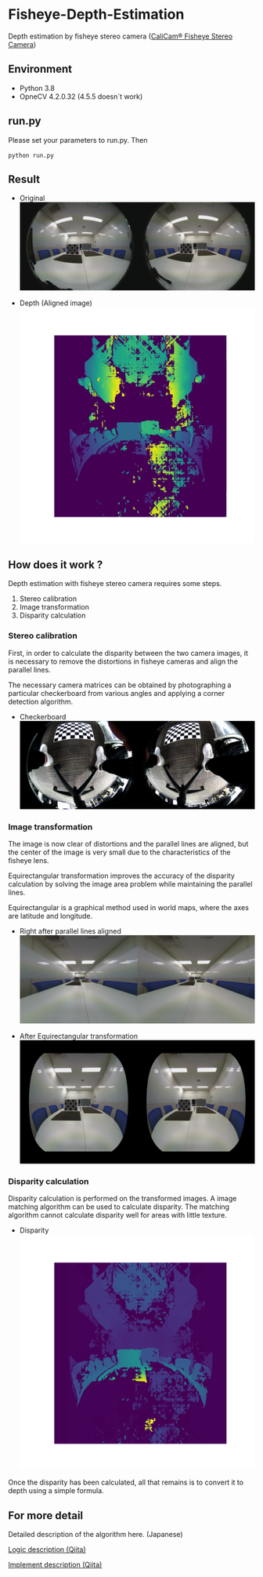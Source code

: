 # Fisheye-Depth-Estimation
Depth estimation by fisheye stereo camera ([CaliCam® Fisheye Stereo Camera](https://astar.ai/products/stereo-camera))

## Environment
* Python 3.8
* OpneCV 4.2.0.32 (4.5.5 doesn`t work)

## run.py
Please set your parameters to run.py. Then
```
python run.py
```

## Result

* Original
![original](./images/test1.png "original")

* Depth (Aligned image)
![depth](./images/depth.png "depth")

## How does it work ?
Depth estimation with fisheye stereo camera requires some steps.
1. Stereo calibration
2. Image transformation
3. Disparity calculation

### Stereo calibration
First, in order to calculate the disparity between the two camera images, it is necessary to remove the distortions in fisheye cameras and align the parallel lines. 

 The necessary camera matrices can be obtained by photographing a particular checkerboard from various angles and applying a corner detection algorithm.

* Checkerboard
![checkerboard](./images/checker_0.png "checkerboard")

### Image transformation
The image is now clear of distortions and the parallel lines are aligned, but the center of the image is very small due to the characteristics of the fisheye lens. 

Equirectangular transformation improves the accuracy of the disparity calculation by solving the image area problem while maintaining the parallel lines.

Equirectangular is a graphical method used in world maps, where the axes are latitude and longitude.

* Right after parallel lines aligned
![rectify](./images/rec.png "rectify")

* After Equirectangular transformation
![eqrec](./images/eqrec.png "eqrec")

### Disparity calculation
Disparity calculation is performed on the transformed images. A image matching algorithm can be used to calculate disparity. The matching algorithm cannot calculate disparity well for areas with little texture.

* Disparity
![disparity](./images/disp.png "diaparity")

Once the disparity has been calculated, all that remains is to convert it to depth using a simple formula.

## For more detail

Detailed description of the algorithm here. (Japanese)

[Logic description (Qiita)](https://qiita.com/syunnsyunn74/items/155ee816f39691f021d2)

[Implement description (Qiita)](https://qiita.com/syunnsyunn74/items/6e248f7fbe87aa18e69d)